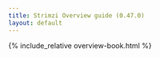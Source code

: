 ```yaml
---
title: Strimzi Overview guide (0.47.0)
layout: default
---
```


{% include_relative overview-book.html %}
